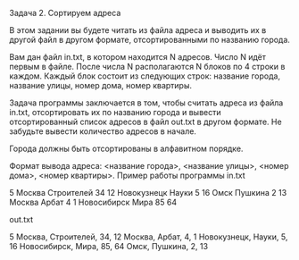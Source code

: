 Задача 2. Сортируем адреса

В этом задании вы будете читать из файла адреса и выводить их в другой файл в другом формате, отсортированными по названию города.

Вам дан файл in.txt, в котором находится N адресов. Число N идёт первым в файле. После числа N располагаются N блоков по 4 строки в каждом. Каждый блок состоит из следующих строк: название города, название улицы, номер дома, номер квартиры.

Задача программы заключается в том, чтобы считать адреса из файла in.txt, отсортировать их по названию города и вывести отсортированный список адресов в файл out.txt в другом формате. Не забудьте вывести количество адресов в начале.

Города должны быть отсортированы в алфавитном порядке.

Формат вывода адреса: <название города>, <название улицы>, <номер дома>, <номер квартиры>.
Пример работы программы
in.txt

5
Москва
Строителей
34
12
Новокузнецк
Науки
5
16
Омск
Пушкина
2
13
Москва
Арбат
4
1
Новосибирск
Мира
85
64

out.txt

5
Москва, Строителей, 34, 12
Москва, Арбат, 4, 1
Новокузнецк, Науки, 5, 16
Новосибирск, Мира, 85, 64
Омск, Пушкина, 2, 13
